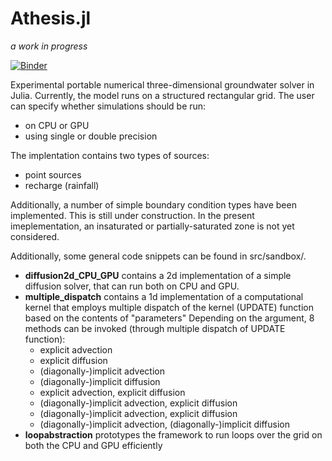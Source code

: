 # Athesis.jl
*a work in progress*

[![Binder](https://mybinder.org/badge_logo.svg)](https://mybinder.org/v2/gh/Deltares/Athesis.jl/HEAD?filepath=notebooks/groundwater3d.ipynb)

Experimental portable numerical three-dimensional groundwater solver in Julia.
Currently, the model runs on a structured rectangular grid.
The user can specify whether simulations should be run:
- on CPU or GPU
- using single or double precision

The implentation contains two types of sources:
- point sources
- recharge (rainfall)

Additionally, a number of simple boundary condition types have been implemented. This is still under construction.
In the present imeplementation, an insaturated or partially-saturated zone is not yet considered.

Additionally, some general code snippets can be found in src/sandbox/.

- <b>diffusion2d_CPU_GPU</b> contains a 2d implementation of a simple diffusion solver, that can run both on CPU and GPU.
- <b>multiple_dispatch</b> contains a 1d implementation of a computational kernel that employs multiple dispatch of the kernel (UPDATE) function
based on the contents of "parameters"
Depending on the argument, 8 methods can be invoked
(through multiple dispatch of UPDATE function):
  - explicit advection
  - explicit diffusion
  - (diagonally-)implicit advection
  - (diagonally-)implicit diffusion
  - explicit advection, explicit diffusion
  - (diagonally-)implicit advection, explicit diffusion
  - (diagonally-)implicit advection, explicit diffusion
  - (diagonally-)implicit advection, (diagonally-)implicit diffusion
- <b>loopabstraction</b> prototypes the framework to run loops over the grid on both the CPU and GPU efficiently
